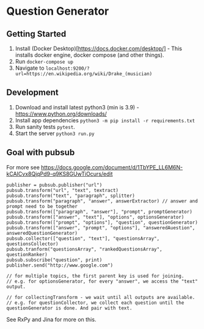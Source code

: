 # Question Generator

## Getting Started
1. Install (Docker Desktop)[https://docs.docker.com/desktop/] - This installs docker engine, docker compose (and other things).
2. Run `docker-compose up`
3. Navigate to `localhost:9200/?url=https://en.wikipedia.org/wiki/Drake_(musician)`

## Development
1. Download and install latest python3 (min is 3.9) - https://www.python.org/downloads/
2. Install app dependencies `python3 -m pip install -r requirements.txt`
3. Run sanity tests `pytest`.
4. Start the server `python3 run.py`

## Goal with pubsub

For more see https://docs.google.com/document/d/1TbYPE_LL6M6N-kCAICvx8QjqPd9-q9KS8GUwTiOcurs/edit

```
publisher = pubsub.publisher("url")
pubsub.transform("url", "text", textract)
pubsub.transform("text", "paragraph", splitter)
pubsub.transform("paragraph", "answer", answerExtractor) // answer and prompt need to be together
pubsub.transform(["paragraph", "answer"], "prompt", promptGenerator)
pubsub.transform(["answer", "text"], "options", optionsGenerator)
pubsub.transform(["prompt", "options"], "question", questionGenerator)
pubsub.transform(["answer", "prompt", "options"], "answeredAuestion", answeredQuestionGenerator)
pubsub.collector(["question", "text"], "questionsArray", questionsCollector)
pubsub.tranform("questionsArray", "rankedQuestionsArray", questionRanker)
pubsub.subscribe("question", print)
publisher.send("http://www.google.com")

// for multiple topics, the first parent key is used for joining.
// e.g. for optionsGenerator, for every "answer", we access the "text" output.  

// for collectingTransform - we wait until all outputs are available.
// e.g. for questionCollector, we collect each question until the questionGenerator is done. And pair with text.
```

See RxPy and Jina for more on this.